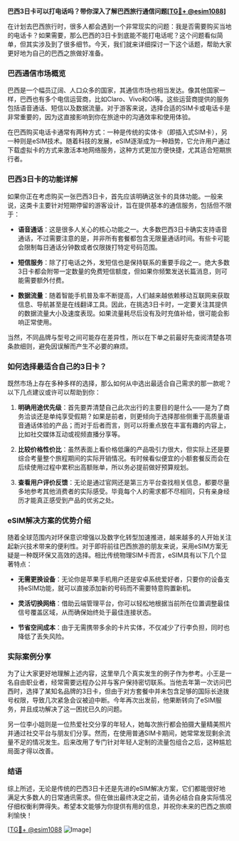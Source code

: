 **巴西3日卡可以打电话吗？带你深入了解巴西旅行通信问题[[TG💪+ @esim1088](https://t.me/s/esim1088)]**

在计划去巴西旅行时，很多人都会遇到一个非常现实的问题：我是否需要购买当地的电话卡？如果需要，那么巴西的3日卡到底能不能打电话呢？这个问题看似简单，但其实涉及到了很多细节。今天，我们就来详细探讨一下这个话题，帮助大家更好地为自己的巴西之旅做好准备。

### 巴西通信市场概览

巴西是一个幅员辽阔、人口众多的国家，其通信市场也相当发达。像其他国家一样，巴西也有多个电信运营商，比如Claro、Vivo和Oi等。这些运营商提供的服务包括语音通话、短信以及数据流量。对于游客来说，选择合适的SIM卡或电话卡是非常重要的，因为这直接影响到你在旅途中的沟通效率和使用体验。

在巴西购买电话卡通常有两种方式：一种是传统的实体卡（即插入式SIM卡），另一种则是eSIM技术。随着科技的发展，eSIM逐渐成为一种趋势，它允许用户通过下载虚拟卡的方式来激活本地网络服务，这种方式更加方便快捷，尤其适合短期旅行者。

### 巴西3日卡的功能详解

如果你正在考虑购买一张巴西3日卡，首先应该明确这张卡的具体功能。一般来说，这类卡主要针对短期停留的游客设计，旨在提供基本的通信服务，包括但不限于：

- **语音通话**：这是很多人关心的核心功能之一。大多数巴西3日卡确实支持语音通话，不过需要注意的是，并非所有套餐都包含无限量通话时间。有些卡可能会限制每日通话分钟数或者仅限拨打特定号码范围。
  
- **短信服务**：除了打电话之外，发短信也是保持联系的重要手段之一。绝大多数3日卡都会附带一定数量的免费短信额度，但如果你频繁发送长篇消息，则可能需要额外付费。

- **数据流量**：随着智能手机普及率不断提高，人们越来越依赖移动互联网来获取信息、导航甚至是在线翻译工具。因此，在挑选3日卡时，一定要关注其提供的数据流量大小及速度表现。如果流量耗尽后没有及时充值补给，很可能会影响正常使用。

当然，不同品牌与型号之间可能存在差异性，所以在下单之前最好先查阅清楚各项条款细则，避免因误解而产生不必要的麻烦。

### 如何选择最适合自己的3日卡？

既然市场上存在多种多样的选择，那么如何从中选出最适合自己需求的那一款呢？以下几点建议或许可以帮助到你：

1. **明确用途优先级**：首先要弄清楚自己此次出行的主要目的是什么——是为了商务洽谈还是单纯享受假期？如果是前者，则更倾向于选择那些侧重于高质量语音通话体验的产品；而对于后者而言，则可以将重点放在丰富有趣的内容上，比如社交媒体互动或视频直播分享等。

2. **比较价格性价比**：虽然表面上看价格低廉的产品吸引力很大，但实际上还是要综合考量整个旅程期间的实际开销情况。有时候看似便宜的小额套餐反而会在后续使用过程中累积出高额账单，所以务必提前做好预算规划。

3. **查看用户评价反馈**：无论是通过官网还是第三方平台查找相关信息，都要尽量多地参考其他消费者的实际感受。毕竟每个人的需求都不尽相同，只有亲身经历才能真正感受到产品的优劣之处。

### eSIM解决方案的优势介绍

随着全球范围内对环保意识增强以及数字化转型加速推进，越来越多的人开始关注起新兴技术带来的便利性。对于即将前往巴西旅游的朋友来说，采用eSIM方案无疑是一种既环保又高效的选择。相比传统物理SIM卡而言，eSIM具有以下几个显著特点：

- **无需更换设备**：无论你是苹果手机用户还是安卓系统爱好者，只要你的设备支持eSIM功能，就可以直接添加新的号码而不需要特意购置新机。
  
- **灵活切换网络**：借助云端管理平台，你可以轻松地根据当前所在位置调整最佳信号覆盖区域，从而确保始终处于最佳连接状态。

- **节省空间成本**：由于无需携带多余的卡片实体，不仅减少了行李负担，同时也降低了丢失风险。

### 实际案例分享

为了让大家更好地理解上述内容，这里举几个真实发生的例子作为参考。小王是一名自由职业者，经常需要远程办公并与客户保持密切联系。当他去年第一次访问巴西时，选择了某知名品牌的3日卡，但由于对方套餐中并未包含足够的国际长途拨号权限，导致几次紧急会议被迫中断。今年再次出发前，他果断转向了eSIM服务，并且成功解决了这一困扰已久的问题。

另一位李小姐则是一位热爱社交分享的年轻人，她每次旅行都会拍摄大量精美照片并通过社交平台与朋友们分享。然而，在使用普通SIM卡期间，她常常发现剩余流量不足的情况发生。后来改用了专门针对年轻人定制的流量包组合之后，这种尴尬局面才得以改善。

### 结语

综上所述，无论是传统的巴西3日卡还是先进的eSIM解决方案，它们都能很好地满足大多数人的日常通讯需求。但在做出最终决定之前，请务必结合自身实际情况仔细权衡利弊得失。希望本文能够为你提供有用的信息，并祝你未来的巴西之旅顺利愉快！

[[TG💪+ @esim1088](https://t.me/s/esim1088) ![Image](https://i.postimg.cc/4NQfJmqS/Snipaste-2025-05-13-00-14-12.png)]